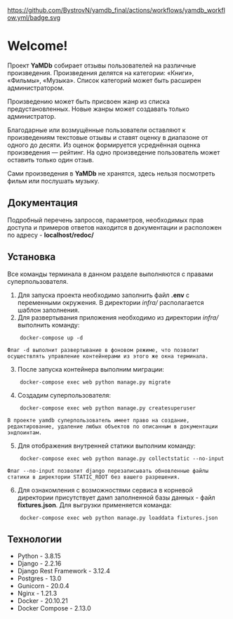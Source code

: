 https://github.com/BystrovN/yamdb_final/actions/workflows/yamdb_workflow.yml/badge.svg

# Welcome!

Проект **YaMDb** собирает отзывы пользователей на различные произведения. Произведения делятся на категории: «Книги», «Фильмы», «Музыка». Список категорий может быть расширен администратором.

Произведению может быть присвоен жанр из списка предустановленных. Новые жанры может создавать только администратор.

Благодарные или возмущённые пользователи оставляют к произведениям текстовые отзывы и ставят оценку в диапазоне от одного до десяти. Из оценок формируется усреднённая оценка произведения — рейтинг. На одно произведение пользователь может оставить только один отзыв.

Сами произведения в **YaMDb** не хранятся, здесь нельзя посмотреть фильм или послушать музыку.


## Документация

Подробный перечень запросов, параметров, необходимых прав доступа и примеров ответов находится в документации и расположен по адресу - **localhost/redoc/**
 

## Установка
Все команды терминала в данном разделе выполняются с правами суперпользователя. 

1. Для запуска проекта необходимо заполнить файл **.env** с переменными окружения. В директории *infra/* располагается шаблон заполнения.
2. Для развертывания приложения необходимо из директории *infra/* выполнить команду:
```
	docker-compose up -d
```
	Флаг -d выполнит развертывание в фоновом режиме, что позволит осуществлять управление контейнерами из этого же окна терминала.
3. После запуска контейнера выполним миграции:
```
	docker-compose exec web python manage.py migrate
```
4. Создадим суперпользователя:
```
	docker-compose exec web python manage.py createsuperuser
```
	В проекте yamdb суперпользователь имеет право на создание, редактирование, удаление любых объектов по описанным в документации эндпоинтам. 
5. Для отображения внутренней статики выполним команду:
```
	docker-compose exec web python manage.py collectstatic --no-input
```
	Флаг --no-input позволит django перезаписывать обновленные файлы статики в директории STATIC_ROOT без вашего разрешения. 
6. Для ознакомления с возможностями сервиса в корневой директории  присутствует дамп заполненной базы данных - файл **fixtures.json**.  Для выгрузки применяется команда:
```
	docker-compose exec web python manage.py loaddata fixtures.json
```


## Технологии

 - Python - 3.8.15
 - Django - 2.2.16
 - Django Rest Framework - 3.12.4
 - Postgres - 13.0
 - Gunicorn - 20.0.4
 - Nginx - 1.21.3
 - Docker - 20.10.21
 - Docker Compose - 2.13.0
